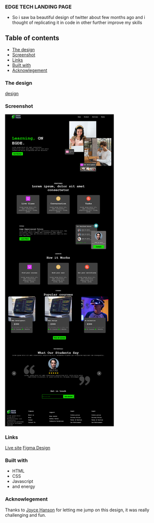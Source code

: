 ### EDGE TECH LANDING PAGE

- So i saw ba beautiful design of twitter about few months ago and i thought of replicating it in code in other further improve my skills

## Table of contents

- [The design](#the-challenge)
- [Screenshot](#screenshot)
- [Links](#links)
- [Built with](#built-with)
- [Acknowlegement](#acknowlegement)

### The design

[design](design\Desktop.png)

### Screenshot

![screenshot](images/screenshot.png)

### Links

[Live site]()
[Figma Design]()

### Built with

- HTML
- CSS
- Javascript
- and energy

### Acknowlegement

Thanks to [Joyce Hanson](jayhans.xyz) for letting me jump on this design, it was really challenging and fun.
